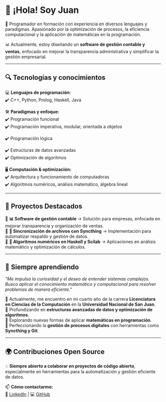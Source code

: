 # 👋 ¡Hola! Soy Juan  
🚀 Programador en formación con experiencia en diversos lenguajes y paradigmas. Apasionado por la optimización de procesos, la eficiencia computacional y la aplicación de matemáticas en la programación.  

📊 Actualmente, estoy diseñando un **software de gestión contable y ventas**, enfocado en mejorar la transparencia administrativa y simplificar la gestión empresarial.  

---

## 🔍 **Tecnologías y conocimientos**  
💻 **Lenguajes de programación:**  
✔️ C++, Python, Prolog, Haskell, Java  

🛠️ **Paradigmas y enfoque:**  
✔️ Programación funcional  
✔️ Programación imperativa, modular, orientada a objetos

✔️ Programación lógica

✔️ Estructuras de datos avanzadas  
✔️ Optimización de algoritmos

🖥️ **Computación & optimización:**  
✔️ Arquitectura y funcionamiento de computadoras  
✔️ Algoritmos numéricos, análisis matemático, álgebra lineal  

---

## 📂 **Proyectos Destacados**  
🔹 **📊 Software de gestión contable** → Solución para empresas, enfocada en mejorar transparencia y organización de ventas.  
🔹 **🔄 Sincronización de archivos con Syncthing** → Implementación para automatizar respaldo y gestión de datos.  
🔹 **📐 Algoritmos numéricos en Haskell y Scilab** → Aplicaciones en análisis matemático y optimización de cálculos.  

---

## 🚀 **Siempre aprendiendo**  
*"Me impulsa la curiosidad y el deseo de entender sistemas complejos. Busco aplicar el conocimiento matemático y computacional para resolver problemas de manera eficiente."*  

🔹 Actualmente, me encuentro en mi cuarto año de la carrera **Licenciatura en Ciencias de la Computación** en la **Universidad Nacional de San Juan**.  
🔹 Profundizando en **estructuras avanzadas de datos y optimización de algoritmos**.  
🔹 Explorando nuevas formas de aplicar **matemáticas en programación**.  
🔹 Perfeccionando la **gestión de procesos digitales** con herramientas como **Syncthing y Git**.  

---

## 🌍 **Contribuciones Open Source**  
💡 **Siempre abierto a colaborar en proyectos de código abierto**, especialmente en herramientas para la automatización y gestión eficiente de datos.  

📫 **Cómo contactarme:**  
🔗 [LinkedIn](https://www.linkedin.com/in/juanjose-caputo/) | 💻 [GitHub](https://github.com/juanjose27capu) 
